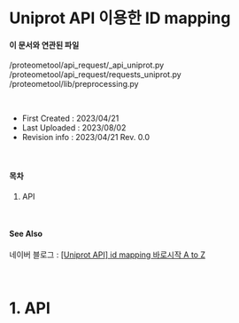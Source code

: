# __Uniprot API 이용한 ID mapping__

#### 이 문서와 연관된 파일
/proteometool/api_request/_api_uniprot.py
/proteometool/api_request/requests_uniprot.py
/proteometool/lib/preprocessing.py

</br>  

* First Created : 2023/04/21
* Last Uploaded : 2023/08/02
* Revision info : 2023/04/21 Rev. 0.0

</br>

#### 목차
1. API

</br>

#### See Also
네이버 블로그 : [[Uniprot API] id mapping 바로시작 A to Z][Ext1]

</br>



# 1. API


</br>

[Ext1]:https://blog.naver.com/simhc0714/223005741556
